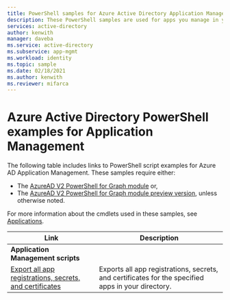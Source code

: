 ```yaml
---
title: PowerShell samples for Azure Active Directory Application Management
description: These PowerShell samples are used for apps you manage in your Azure Active Directory tenant. You can use these sample scripts to find expiration information about secrets and certificates.
services: active-directory
author: kenwith
manager: daveba
ms.service: active-directory
ms.subservice: app-mgmt
ms.workload: identity
ms.topic: sample
ms.date: 02/18/2021
ms.author: kenwith
ms.reviewer: mifarca
---
```


# Azure Active Directory PowerShell examples for Application Management

The following table includes links to PowerShell script examples for Azure AD Application Management. These samples require either:
- The [AzureAD V2 PowerShell for Graph module](/powershell/azure/active-directory/install-adv2) or,
- The [AzureAD V2 PowerShell for Graph module preview version](/powershell/azure/active-directory/install-adv2?view=azureadps-2.0-preview&preserve-view=true), unless otherwise noted.

For more information about the cmdlets used in these samples, see [Applications](/powershell/module/azuread/?view=azureadps-2.0#applications&preserve-view=true).

| Link | Description |
|---|---|
|**Application Management scripts**||
| [Export all app registrations, secrets, and certificates](scripts/powershell-export-all-app-registrations-secrets-and-certs.md) | Exports all app registrations, secrets, and certificates for the specified apps in your directory. |
